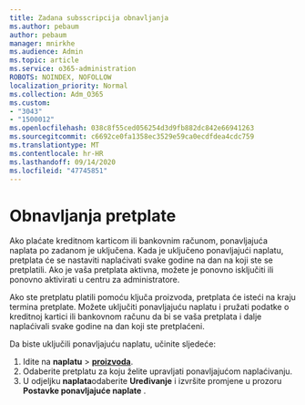 ```yaml
---
title: Zadana subsscripcija obnavljanja
ms.author: pebaum
author: pebaum
manager: mnirkhe
ms.audience: Admin
ms.topic: article
ms.service: o365-administration
ROBOTS: NOINDEX, NOFOLLOW
localization_priority: Normal
ms.collection: Adm_O365
ms.custom:
- "3043"
- "1500012"
ms.openlocfilehash: 038c8f55ced056254d3d9fb882dc842e66941263
ms.sourcegitcommit: c6692ce0fa1358ec3529e59ca0ecdfdea4cdc759
ms.translationtype: MT
ms.contentlocale: hr-HR
ms.lasthandoff: 09/14/2020
ms.locfileid: "47745851"
---
```

# <a name="renewing-your-subscription"></a>Obnavljanja pretplate

Ako plaćate kreditnom karticom ili bankovnim računom, ponavljajuća naplata po zadanom je uključena. Kada je uključeno ponavljajući naplatu, pretplata će se nastaviti naplaćivati svake godine na dan na koji ste se pretplatili. Ako je vaša pretplata aktivna, možete je ponovno isključiti ili ponovno aktivirati u centru za administratore.

Ako ste pretplatu platili pomoću ključa proizvoda, pretplata će isteći na kraju termina pretplate. Možete uključiti ponavljajuću naplatu i pružati podatke o kreditnoj kartici ili bankovnom računu da bi se vaša pretplata i dalje naplaćivali svake godine na dan koji ste pretplaćeni.

Da biste uključili ponavljajuću naplatu, učinite sljedeće: 

1. Idite na **naplatu**  >  **[proizvoda](https://go.microsoft.com/fwlink/p/?linkid=842054)**.
2. Odaberite pretplatu za koju želite upravljati ponavljajućom naplaćivanju.
3. U odjeljku **naplata**odaberite **Uređivanje** i izvršite promjene u prozoru **Postavke ponavljajuće naplate** . 